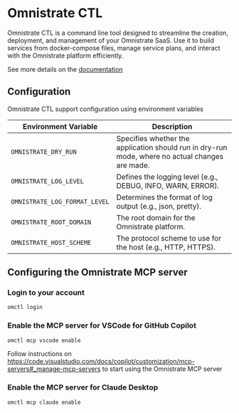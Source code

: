 # Omnistrate CTL

Omnistrate CTL is a command line tool designed to streamline the creation, deployment, and management of your Omnistrate SaaS. Use it to build services from docker-compose files, manage service plans, and interact with the Omnistrate platform efficiently.

See more details on the [documentation](./mkdocs/docs/index.md)

## Configuration

Omnistrate CTL support configuration using environment variables

| Environment Variable          | Description                                                                                     |
| ----------------------------- | ----------------------------------------------------------------------------------------------- |
| `OMNISTRATE_DRY_RUN`          | Specifies whether the application should run in dry-run mode, where no actual changes are made. |
| `OMNISTRATE_LOG_LEVEL`        | Defines the logging level (e.g., DEBUG, INFO, WARN, ERROR).                                     |
| `OMNISTRATE_LOG_FORMAT_LEVEL` | Determines the format of log output (e.g., json, pretty).                                       |
| `OMNISTRATE_ROOT_DOMAIN`      | The root domain for the Omnistrate platform.                                                    |
| `OMNISTRATE_HOST_SCHEME`      | The protocol scheme to use for the host (e.g., HTTP, HTTPS).                                    |

## Configuring the Omnistrate MCP server

### Login to your account
```bash
omctl login
```

### Enable the MCP server for VSCode for GitHub Copilot
```bash
omctl mcp vscode enable
```
Follow instructions on https://code.visualstudio.com/docs/copilot/customization/mcp-servers#_manage-mcp-servers to start using the Omnistrate MCP server

### Enable the MCP server for Claude Desktop
```bash
omctl mcp claude enable
```